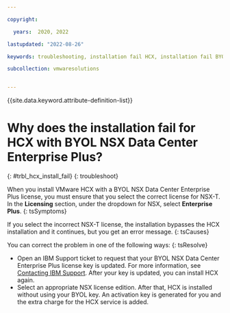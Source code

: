 ```yaml
---

copyright:

  years:  2020, 2022

lastupdated: "2022-08-26"

keywords: troubleshooting, installation fail HCX, installation fail BYOL NSX Data Center Enterprise Plus

subcollection: vmwaresolutions


---
```


{{site.data.keyword.attribute-definition-list}}

# Why does the installation fail for HCX with BYOL NSX Data Center Enterprise Plus?
{: #trbl_hcx_install_fail}
{: troubleshoot}

When you install VMware HCX with a BYOL NSX Data Center Enterprise Plus license, you must ensure that you select the correct license for NSX-T. In the **Licensing** section, under the dropdown for NSX, select **Enterprise Plus**.
{: tsSymptoms}

If you select the incorrect NSX-T license, the installation bypasses the HCX installation and it continues, but you get an error message.
{: tsCauses}

You can correct the problem in one of the following ways:
{: tsResolve}

* Open an IBM Support ticket to request that your BYOL NSX Data Center Enterprise Plus license key is updated. For more information, see [Contacting IBM Support](/docs/vmwaresolutions?topic=vmwaresolutions-trbl_support). After your key is updated, you can install HCX again.
* Select an appropriate NSX license edition. After that, HCX is installed without using your BYOL key. An activation key is generated for you and the extra charge for the HCX service is added.
